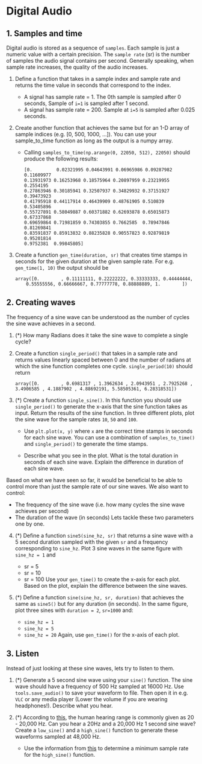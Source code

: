 
# Digital Audio

## 1. Samples and time

Digital audio is stored as a sequence of `samples`. Each sample is just a numeric value with a certain precision. The `sample rate` (sr) is the number of samples the audio signal contains per second. Generally speaking, when sample rate increases, the quality of the audio increases.

1. Define a function that takes in a sample index and sample rate and returns the time value in seconds that correspond to the index.
    * A signal has sample rate = 1. The 0th sample is sampled after 0 seconds, Sample of `i=1` is sampled after 1 second.
    * A signal has sample rate = 200. Sample at `i=5` is sampled after 0.025 seconds.

2. Create another function that achieves the same but for an 1-D array of sample indices (e.g. [0, 500, 1000, ...]). You can use your sample_to_time function as long as the output is a numpy array.
    * Calling `samples_to_time(np.arange(0, 22050, 512), 22050)` should produce the following results:
        ```
        [0.         0.02321995 0.04643991 0.06965986 0.09287982 0.11609977
        0.13931973 0.16253968 0.18575964 0.20897959 0.23219955 0.2554195
        0.27863946 0.30185941 0.32507937 0.34829932 0.37151927 0.39473923
        0.41795918 0.44117914 0.46439909 0.48761905 0.510839   0.53405896
        0.55727891 0.58049887 0.60371882 0.62693878 0.65015873 0.67337868
        0.69659864 0.71981859 0.74303855 0.7662585  0.78947846 0.81269841
        0.83591837 0.85913832 0.88235828 0.90557823 0.92879819 0.95201814
        0.9752381  0.99845805]
        ```

3. Create a function `gen_time(duration, sr)` that creates time stamps in seconds for the given duration at the given sample rate. For e.g. `gen_time(1, 10)` the output should be
    ```
    array([0.        , 0.11111111, 0.22222222, 0.33333333, 0.44444444,
        0.55555556, 0.66666667, 0.77777778, 0.88888889, 1.        ])
    ```

## 2. Creating waves
The frequency of a sine wave can be understood as the number of cycles the sine wave achieves in a second.

1. (*) How many Radians does it take the sine wave to complete a single cycle?

2. Create a function `single_period()` that takes in a sample rate and returns values linearly spaced between 0 and the number of radians at which the sine function completes one cycle. `single_period(10)` should return
    ```
    array([0.        , 0.6981317 , 1.3962634 , 2.0943951 , 2.7925268 ,
    3.4906585 , 4.1887902 , 4.88692191, 5.58505361, 6.28318531])
    ```

3. (*) Create a function `single_sine()`. In this function you should use `single_period()` to generate the x-axis that the sine function takes as input. Return the results of the sine function. In three different plots, plot the sine wave for the sample rates `10`, `50` and `100`.
    * Use `plt.plot(x, y)` where `x` are the correct time stamps in seconds for each sine wave. You can use a combination of `samples_to_time()` and `single_period()` to generate the time stamps.

    * Describe what you see in the plot. What is the total duration in seconds of each sine wave. Explain the difference in duration of each sine wave.

Based on what we have seen so far, it would be beneficial to be able to control more than just the sample rate of our sine waves. We also want to control:

* The frequency of the sine wave (i.e. how many cycles the sine wave achieves per second)
* The duration of the wave (in seconds)
Lets tackle these two parameters one by one.

4. (*) Define a function `sine5(sine_hz, sr)` that returns a sine wave with a 5 second duration sampled with the given `sr` and a frequency corresponding to `sine_hz`. Plot 3 sine waves in the same figure with `sine_hz = 1` and
    * sr = 5
    * sr = 10
    * sr = 100
Use your `gen_time()` to create the x-axis for each plot. Based on the plot, explain the difference between the sine waves.

5. (*) Define a function `sine(sine_hz, sr, duration)` that achieves the same as `sine5()` but for any duration (in seconds). In the same figure, plot three sines with `duration = 2`, `sr=1000` and:
    * `sine_hz = 1`
    * `sine_hz = 5`
    * `sine_hz = 20`
Again, use `gen_time()` for the x-axis of each plot.


## 3. Listen
Instead of just looking at these sine waves, lets try to listen to them.

1. (*) Generate a 5 second sine wave using your `sine()` function. The sine wave should have a frequency of 500 Hz sampled at 16000 Hz. Use `tools.save_audio()` to save your waveform to file. Then open it in e.g. `VLC` or any media player (Lower the volume if you are wearing headphones!). Describe what you hear.

2. (*) According to [this](https://en.wikipedia.org/wiki/Hearing_range), the human hearing range is commonly given as 20 - 20,000 Hz. Can you hear a 20Hz and a 20,000 Hz 1 second sine wave? Create a `low_sine()` and a `high_sine()` function to generate these waveforms sampled at 48,000 Hz.
    * Use the information from [this](http://www.speech.zone/sampling-and-quantisation/) to determine a minimum sample rate for the `high_sine()` function.